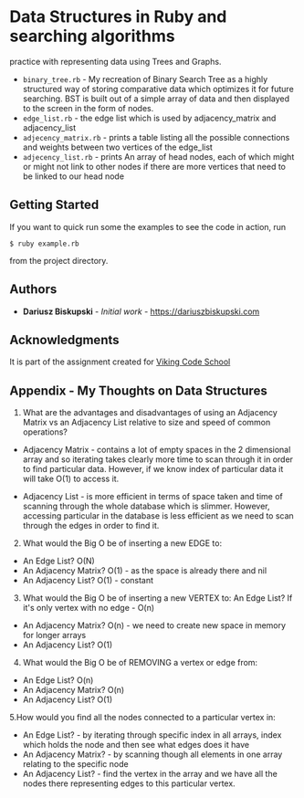 #  Data Structures in Ruby and searching algorithms

practice with representing data using Trees and Graphs.

- `binary_tree.rb` - My recreation of Binary Search Tree as a highly structured way of storing comparative data which optimizes it for future searching. BST is built out of a simple array of data and then displayed to the screen in the form of nodes.
- `edge_list.rb` - the edge list which is used by adjacency_matrix and adjacency_list
- `adjecency_matrix.rb` - prints a table listing all the possible connections and weights between two vertices of the edge_list
- `adjecency_list.rb` - prints An array of head nodes, each of which might or might not link to other nodes if there are more vertices that need to be linked to our head node


## Getting Started

If you want to quick run some the examples to see the code in action, run
```
$ ruby example.rb
```
from the project directory.

## Authors

* **Dariusz Biskupski** - *Initial work* - https://dariuszbiskupski.com


## Acknowledgments

It is part of the assignment created for [Viking Code School](https://www.vikingcodeschool.com/)



## Appendix - My Thoughts on Data Structures

1. What are the advantages and disadvantages of using an Adjacency Matrix vs an Adjacency List relative to size and speed of common operations?
* Adjacency Matrix - contains a lot of empty spaces in the 2 dimensional array and so iterating takes clearly more time to scan through it in order to find particular data. However, if we know index of particular data it will take O(1) to access it.

* Adjacency List - is more efficient in terms of space taken and time of scanning through the whole database which is slimmer. However, accessing particular in the database is less efficient as we need to scan through the edges in order to find it.

2. What would the Big O be of inserting a new EDGE to:
* An Edge List? O(N)
* An Adjacency Matrix? O(1) - as the space is already there and nil
* An Adjacency List? O(1) - constant


3. What would the Big O be of inserting a new VERTEX to:
An Edge List? If it's only vertex with no edge - O(n)
* An Adjacency Matrix? O(n) - we need to create new space in memory for longer arrays
* An Adjacency List? O(1)

4. What would the Big O be of REMOVING a vertex or edge from:
* An Edge List?  O(n)
* An Adjacency Matrix? O(n)
* An Adjacency List? O(1)

5.How would you find all the nodes connected to a particular vertex in:
* An Edge List? - by iterating through specific index in all arrays, index which holds the node and then see what edges does it have
* An Adjacency Matrix? - by scanning though all elements in one array relating to the specific node
* An Adjacency List? - find the vertex in the array and we have all the nodes there representing edges to this particular vertex.
